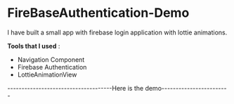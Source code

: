 # FireBaseAuthentication-Demo

I have built a small app with firebase login application with lottie animations.

**Tools that I used** :

- Navigation Component
- Firebase Authentication
- LottieAnimationView

-------------------------------------Here is the demo------------------------


